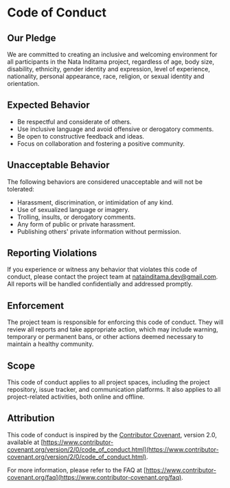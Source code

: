 # Code of Conduct

## Our Pledge

We are committed to creating an inclusive and welcoming environment for all participants in the Nata Inditama project, regardless of age, body size, disability, ethnicity, gender identity and expression, level of experience, nationality, personal appearance, race, religion, or sexual identity and orientation.

## Expected Behavior

- Be respectful and considerate of others.
- Use inclusive language and avoid offensive or derogatory comments.
- Be open to constructive feedback and ideas.
- Focus on collaboration and fostering a positive community.

## Unacceptable Behavior

The following behaviors are considered unacceptable and will not be tolerated:

- Harassment, discrimination, or intimidation of any kind.
- Use of sexualized language or imagery.
- Trolling, insults, or derogatory comments.
- Any form of public or private harassment.
- Publishing others' private information without permission.

## Reporting Violations

If you experience or witness any behavior that violates this code of conduct, please contact the project team at [natainditama.dev@gmail.com](mailto:natainditama.dev@gmail.com). All reports will be handled confidentially and addressed promptly.

## Enforcement

The project team is responsible for enforcing this code of conduct. They will review all reports and take appropriate action, which may include warning, temporary or permanent bans, or other actions deemed necessary to maintain a healthy community.

## Scope

This code of conduct applies to all project spaces, including the project repository, issue tracker, and communication platforms. It also applies to all project-related activities, both online and offline.

## Attribution

This code of conduct is inspired by the [Contributor Covenant](https://www.contributor-covenant.org), version 2.0, available at [https://www.contributor-covenant.org/version/2/0/code_of_conduct.html](https://www.contributor-covenant.org/version/2/0/code_of_conduct.html).

For more information, please refer to the FAQ at [https://www.contributor-covenant.org/faq](https://www.contributor-covenant.org/faq).
